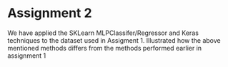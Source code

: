 # Assignment 2
We have applied the SKLearn MLPClassifer/Regressor and Keras techniques to the dataset used in Assigment 1. 
Illustrated how the above mentioned methods differs from the methods performed earlier in assignment 1
